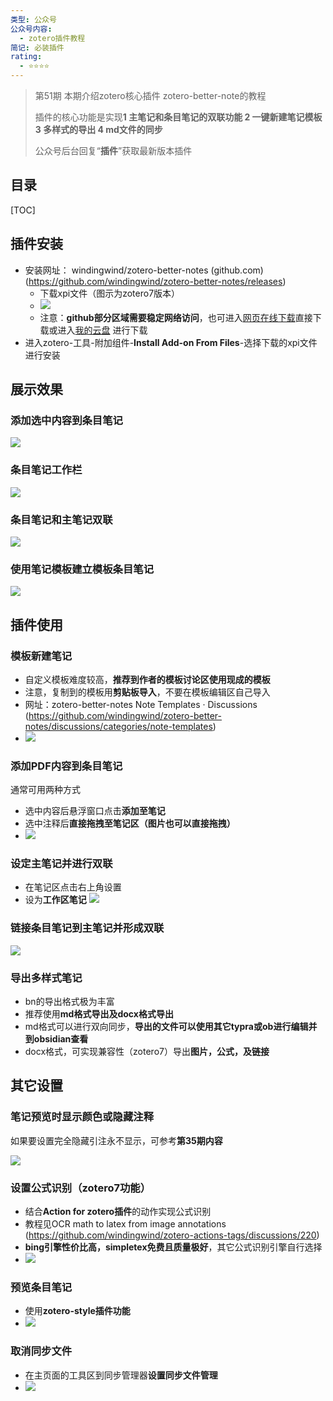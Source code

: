 ```yaml
---
类型: 公众号
公众号内容:
  - zotero插件教程
简记: 必装插件
rating:
  - ⭐⭐⭐⭐
---
```


> 第51期
> 本期介绍zotero核心插件 zotero-better-note的教程
> 
> 插件的核心功能是实现**1 主笔记和条目笔记的双联功能 2 一键新建笔记模板 3 多样式的导出 4 md文件的同步**
> 
> 公众号后台回复“**插件**”获取最新版本插件

## 目录

[TOC]

## 插件安装

- 安装网址： windingwind/zotero-better-notes (github.com)(https://github.com/windingwind/zotero-better-notes/releases)
	- 下载xpi文件（图示为zotero7版本）
	- ![](https://pic-go-42.oss-cn-guangzhou.aliyuncs.com/img/20231223201030.png)
	- 注意：**github部分区域需要稳定网络访问**，也可进入[网页在线下载](https://wk8686.top/cusgit)直接下载或进入[我的云盘](https://wk8686.top/file/?0%20%E5%85%AC%E4%BC%97%E5%8F%B7/0%20zotero_%E6%8F%92%E4%BB%B6%E5%90%88%E9%9B%86/%E6%8F%92%E4%BB%B6-z7%20beta68%E5%90%8E) 进行下载
- 进入zotero-工具-附加组件-**Install Add-on From Files**-选择下载的xpi文件进行安装

## 展示效果

### 添加选中内容到条目笔记

![](https://pic-go-42.oss-cn-guangzhou.aliyuncs.com/img/20231223200037.png)

### 条目笔记工作栏

![](https://pic-go-42.oss-cn-guangzhou.aliyuncs.com/img/20231223200217.png)

### 条目笔记和主笔记双联

![](https://pic-go-42.oss-cn-guangzhou.aliyuncs.com/img/20231223200505.png)

### 使用笔记模板建立模板条目笔记

![](https://pic-go-42.oss-cn-guangzhou.aliyuncs.com/img/GIF%202023-12-23%2020-07-01.gif)

## 插件使用

### 模板新建笔记

- 自定义模板难度较高，**推荐到作者的模板讨论区使用现成的模板**
- 注意，复制到的模板用**剪贴板导入**，不要在模板编辑区自己导入
- 网址：zotero-better-notes Note Templates · Discussions (https://github.com/windingwind/zotero-better-notes/discussions/categories/note-templates)
- ![](https://pic-go-42.oss-cn-guangzhou.aliyuncs.com/img/20231223201546.png)

### 添加PDF内容到条目笔记

通常可用两种方式

- 选中内容后悬浮窗口点击**添加至笔记**
- 选中注释后**直接拖拽至笔记区（图片也可以直接拖拽）**
- ![](https://pic-go-42.oss-cn-guangzhou.aliyuncs.com/img/GIF%202023-12-23%2020-18-18.gif)

### 设定主笔记并进行双联

- 在笔记区点击右上角设置
- 设为**工作区笔记**
![](https://pic-go-42.oss-cn-guangzhou.aliyuncs.com/img/20231223202013.png)

### 链接条目笔记到主笔记并形成双联

![](https://pic-go-42.oss-cn-guangzhou.aliyuncs.com/img/20231223202416.png)

### 导出多样式笔记

- bn的导出格式极为丰富
- 推荐使用**md格式导出及docx格式导出**
- md格式可以进行双向同步，**导出的文件可以使用其它typra或ob进行编辑并到obsidian查看**
- docx格式，可实现兼容性（zotero7）导出**图片，公式，及链接**

## 其它设置

### 笔记预览时显示颜色或隐藏注释

如果要设置完全隐藏引注永不显示，可参考**第35期内容**

![](https://pic-go-42.oss-cn-guangzhou.aliyuncs.com/img/20231223202926.png)

### 设置公式识别（zotero7功能）

- 结合**Action for zotero插件**的动作实现公式识别
- 教程见OCR math to latex from image annotations (https://github.com/windingwind/zotero-actions-tags/discussions/220)
- **bing引擎性价比高，simpletex免费且质量极好**，其它公式识别引擎自行选择
- ![](https://pic-go-42.oss-cn-guangzhou.aliyuncs.com/img/20231223203222.png)

### 预览条目笔记

- 使用**zotero-style插件功能**
- ![](https://pic-go-42.oss-cn-guangzhou.aliyuncs.com/img/20231223203603.png)

### 取消同步文件

- 在主页面的工具区到同步管理器**设置同步文件管理**
- ![](https://pic-go-42.oss-cn-guangzhou.aliyuncs.com/img/20231223203754.png)
